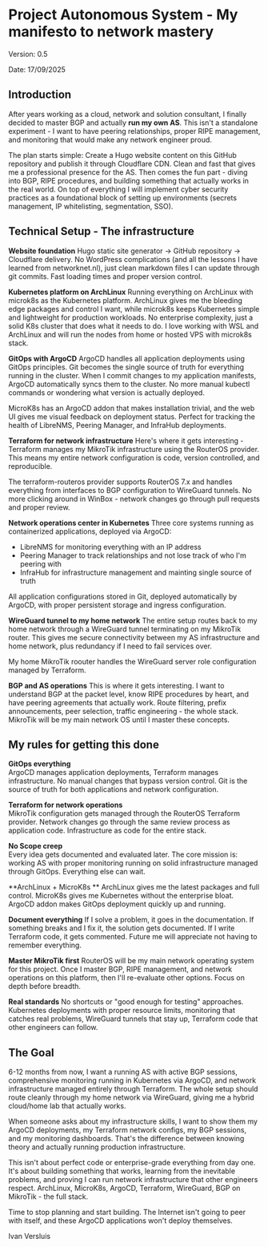 # Project Autonomous System - My manifesto to network mastery 
Version: 0.5

Date: 17/09/2025

## Introduction

After years working as a cloud, network and solution consultant, I finally decided to master BGP and actually **run my own AS**. This isn't a standalone experiment - I want to have peering relationships, proper RIPE management, and monitoring that would make any network engineer proud.

The plan starts simple: Create a Hugo website content on this GitHub repository and publish it through Cloudflare CDN. Clean and fast that gives me a professional presence for the AS. Then comes the fun part - diving into BGP, RIPE procedures, and building something that actually works in the real world. On top of everything I will implement cyber security practices as a foundational block of setting up environments (secrets management, IP whitelisting, segmentation, SSO).

## Technical Setup - The infrastructure

**Website foundation**
Hugo static site generator → GitHub repository → Cloudflare delivery. No WordPress complications (and all the lessons I have learned from networknet.nl), just clean markdown files I can update through git commits. Fast loading times and proper version control.

**Kubernetes platform on ArchLinux**
Running everything on ArchLinux with microk8s as the Kubernetes platform. ArchLinux gives me the bleeding edge packages and control I want, while microk8s keeps Kubernetes simple and lightweight for production workloads. No enterprise complexity, just a solid K8s cluster that does what it needs to do. I love working with WSL and ArchLinux and will run the nodes from home or hosted VPS with microk8s stack.

**GitOps with ArgoCD**
ArgoCD handles all application deployments using GitOps principles. Git becomes the single source of truth for everything running in the cluster. When I commit changes to my application manifests, ArgoCD automatically syncs them to the cluster. No more manual kubectl commands or wondering what version is actually deployed.

MicroK8s has an ArgoCD addon that makes installation trivial, and the web UI gives me visual feedback on deployment status. Perfect for tracking the health of LibreNMS, Peering Manager, and InfraHub deployments.

**Terraform for network infrastructure**
Here's where it gets interesting - Terraform manages my MikroTik infrastructure using the RouterOS provider. This means my entire network configuration is code, version controlled, and reproducible.

The terraform-routeros provider supports RouterOS 7.x and handles everything from interfaces to BGP configuration to WireGuard tunnels. No more clicking around in WinBox - network changes go through pull requests and proper review.

**Network operations center in Kubernetes**
Three core systems running as containerized applications, deployed via ArgoCD:
- LibreNMS for monitoring everything with an IP address
- Peering Manager to track relationships and not lose track of who I'm peering with  
- InfraHub for infrastructure management and mainting single source of truth

All application configurations stored in Git, deployed automatically by ArgoCD, with proper persistent storage and ingress configuration.

**WireGuard tunnel to my home network**
The entire setup routes back to my home network through a WireGuard tunnel terminating on my MikroTik router. This gives me secure connectivity between my AS infrastructure and home network, plus redundancy if I need to fail services over.

My home MikroTik roouter handles the WireGuard server role configuration managed by Terraform.

**BGP and AS operations**
This is where it gets interesting. I want to understand BGP at the packet level, know RIPE procedures by heart, and have peering agreements that actually work. Route filtering, prefix announcements, peer selection, traffic engineering - the whole stack. MikroTik will be my main network OS until I master these concepts.

## My rules for getting this done

**GitOps everything**  
ArgoCD manages application deployments, Terraform manages infrastructure. No manual changes that bypass version control. Git is the source of truth for both applications and network configuration.

**Terraform for network operations**  
MikroTik configuration gets managed through the RouterOS Terraform provider. Network changes go through the same review process as application code. Infrastructure as code for the entire stack.

**No Scope creep**  
Every idea gets documented and evaluated later. The core mission is: working AS with proper monitoring running on solid infrastructure managed through GitOps. Everything else can wait.

**ArchLinux + MicroK8s **
ArchLinux gives me the latest packages and full control. MicroK8s gives me Kubernetes without the enterprise bloat. ArgoCD addon makes GitOps deployment quickly up and running.

**Document everything**
If I solve a problem, it goes in the documentation. If something breaks and I fix it, the solution gets documented. If I write Terraform code, it gets commented. Future me will appreciate not having to remember everything.

**Master MikroTik first**
RouterOS will be my main network operating system for this project. Once I master BGP, RIPE management, and network operations on this platform, then I'll re-evaluate other options. Focus on depth before breadth.

**Real standards**
No shortcuts or "good enough for testing" approaches. Kubernetes deployments with proper resource limits, monitoring that catches real problems, WireGuard tunnels that stay up, Terraform code that other engineers can follow.

## The Goal

6-12 months from now, I want a running AS with active BGP sessions, comprehensive monitoring running in Kubernetes via ArgoCD, and network infrastructure managed entirely through Terraform. The whole setup should route cleanly through my home network via WireGuard, giving me a hybrid cloud/home lab that actually works.

When someone asks about my infrastructure skills, I want to show them my ArgoCD deployments, my Terraform network configs, my BGP sessions, and my monitoring dashboards. That's the difference between knowing theory and actually running production infrastructure.

This isn't about perfect code or enterprise-grade everything from day one. It's about building something that works, learning from the inevitable problems, and proving I can run network infrastructure that other engineers respect. ArchLinux, MicroK8s, ArgoCD, Terraform, WireGuard, BGP on MikroTik - the full stack.

Time to stop planning and start building. The Internet isn't going to peer with itself, and these ArgoCD applications won't deploy themselves.

Ivan Versluis

